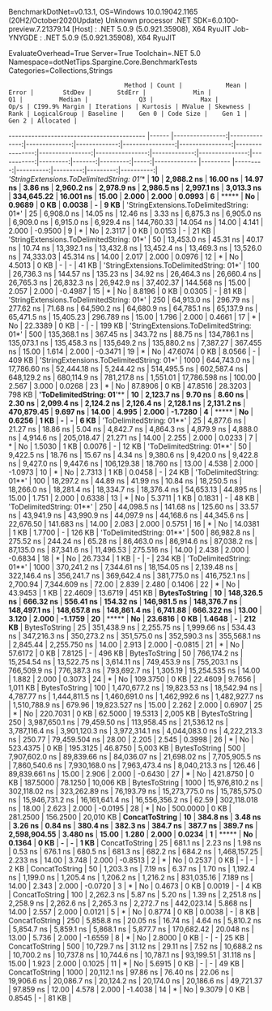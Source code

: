 
BenchmarkDotNet=v0.13.1, OS=Windows 10.0.19042.1165 (20H2/October2020Update)
Unknown processor
.NET SDK=6.0.100-preview.7.21379.14
  [Host]     : .NET 5.0.9 (5.0.921.35908), X64 RyuJIT
  Job-YNYGDE : .NET 5.0.9 (5.0.921.35908), X64 RyuJIT

EvaluateOverhead=True  Server=True  Toolchain=.NET 5.0  
Namespace=dotNetTips.Spargine.Core.BenchmarkTests  Categories=Collections,Strings  

                                    Method | Count |            Mean |         Error |        StdDev |       StdErr |             Min |              Q1 |          Median |              Q3 |             Max |         Op/s | CI99.9% Margin | Iterations | Kurtosis | MValue | Skewness | Rank | LogicalGroup | Baseline |    Gen 0 | Code Size |    Gen 1 |    Gen 2 | Allocated |
------------------------------------------ |------ |----------------:|--------------:|--------------:|-------------:|----------------:|----------------:|----------------:|----------------:|----------------:|-------------:|---------------:|-----------:|---------:|-------:|---------:|-----:|------------- |--------- |---------:|----------:|---------:|---------:|----------:|
 **'StringExtensions.ToDelimitedString: 01*'** |    **10** |      **2,988.2 ns** |      **16.00 ns** |      **14.97 ns** |      **3.86 ns** |      **2,960.2 ns** |      **2,978.9 ns** |      **2,986.5 ns** |      **2,997.1 ns** |      **3,013.3 ns** |   **334,645.22** |      **16.001 ns** |      **15.00** |    **2.000** |  **2.000** |   **0.0993** |    **6** |            ***** |       **No** |   **0.9689** |      **0 KB** |   **0.0038** |        **-** |      **9 KB** |
 'StringExtensions.ToDelimitedString: 01*' |    25 |      6,908.0 ns |      14.05 ns |      12.46 ns |      3.33 ns |      6,875.3 ns |      6,905.0 ns |      6,909.0 ns |      6,915.0 ns |      6,929.4 ns |   144,760.33 |      14.054 ns |      14.00 |    4.141 |  2.000 |  -0.9500 |    9 |            * |       No |   2.3117 |      0 KB |   0.0153 |        - |     21 KB |
 'StringExtensions.ToDelimitedString: 01*' |    50 |     13,453.0 ns |      45.31 ns |      40.17 ns |     10.74 ns |     13,392.1 ns |     13,432.8 ns |     13,452.4 ns |     13,469.3 ns |     13,526.0 ns |    74,333.03 |      45.314 ns |      14.00 |    2.017 |  2.000 |   0.0976 |   12 |            * |       No |   4.5013 |      0 KB |        - |        - |     41 KB |
 'StringExtensions.ToDelimitedString: 01*' |   100 |     26,736.3 ns |     144.57 ns |     135.23 ns |     34.92 ns |     26,464.3 ns |     26,660.4 ns |     26,765.3 ns |     26,832.3 ns |     26,942.9 ns |    37,402.37 |     144.568 ns |      15.00 |    2.057 |  2.000 |  -0.4987 |   15 |            * |       No |   8.8196 |      0 KB |   0.0305 |        - |     81 KB |
 'StringExtensions.ToDelimitedString: 01*' |   250 |     64,913.0 ns |     296.79 ns |     277.62 ns |     71.68 ns |     64,590.2 ns |     64,680.9 ns |     64,785.1 ns |     65,137.9 ns |     65,471.5 ns |    15,405.23 |     296.789 ns |      15.00 |    1.796 |  2.000 |   0.4661 |   17 |            * |       No |  22.3389 |      0 KB |        - |        - |    199 KB |
 'StringExtensions.ToDelimitedString: 01*' |   500 |    135,368.1 ns |     367.45 ns |     343.72 ns |     88.75 ns |    134,786.1 ns |    135,073.1 ns |    135,458.3 ns |    135,649.2 ns |    135,880.2 ns |     7,387.27 |     367.455 ns |      15.00 |    1.614 |  2.000 |  -0.3471 |   19 |            * |       No |  47.6074 |      0 KB |   8.0566 |        - |    409 KB |
 'StringExtensions.ToDelimitedString: 01*' |  1000 |    644,743.0 ns |  17,786.60 ns |  52,444.18 ns |  5,244.42 ns |    514,495.5 ns |    602,587.4 ns |    648,129.2 ns |    680,114.9 ns |    781,217.8 ns |     1,551.01 |  17,786.598 ns |     100.00 |    2.567 |  3.000 |   0.0268 |   23 |            * |       No |  87.8906 |      0 KB |  47.8516 |  28.3203 |    798 KB |
                 **'ToDelimitedString: 01**'** |    **10** |      **2,123.7 ns** |       **9.70 ns** |       **8.60 ns** |      **2.30 ns** |      **2,099.4 ns** |      **2,124.2 ns** |      **2,126.4 ns** |      **2,128.1 ns** |      **2,131.2 ns** |   **470,879.45** |       **9.697 ns** |      **14.00** |    **4.995** |  **2.000** |  **-1.7280** |    **4** |            ***** |       **No** |   **0.6256** |      **1 KB** |        **-** |        **-** |      **6 KB** |
                 'ToDelimitedString: 01**' |    25 |      4,877.6 ns |      21.27 ns |      18.86 ns |      5.04 ns |      4,842.7 ns |      4,864.3 ns |      4,879.9 ns |      4,888.0 ns |      4,914.6 ns |   205,018.47 |      21.271 ns |      14.00 |    2.255 |  2.000 |   0.0233 |    7 |            * |       No |   1.5030 |      1 KB |   0.0076 |        - |     12 KB |
                 'ToDelimitedString: 01**' |    50 |      9,422.5 ns |      18.76 ns |      15.67 ns |      4.34 ns |      9,380.6 ns |      9,420.0 ns |      9,422.8 ns |      9,427.0 ns |      9,447.6 ns |   106,129.38 |      18.760 ns |      13.00 |    4.538 |  2.000 |  -1.0973 |   10 |            * |       No |   2.7313 |      1 KB |   0.0458 |        - |     24 KB |
                 'ToDelimitedString: 01**' |   100 |     18,297.2 ns |      44.89 ns |      41.99 ns |     10.84 ns |     18,250.5 ns |     18,266.0 ns |     18,281.4 ns |     18,334.7 ns |     18,376.4 ns |    54,653.13 |      44.895 ns |      15.00 |    1.751 |  2.000 |   0.6338 |   13 |            * |       No |   5.3711 |      1 KB |   0.1831 |        - |     48 KB |
                 'ToDelimitedString: 01**' |   250 |     44,098.5 ns |     141.68 ns |     125.60 ns |     33.57 ns |     43,941.9 ns |     43,990.9 ns |     44,097.9 ns |     44,168.6 ns |     44,345.6 ns |    22,676.50 |     141.683 ns |      14.00 |    2.083 |  2.000 |   0.5751 |   16 |            * |       No |  14.0381 |      1 KB |   1.7700 |        - |    126 KB |
                 'ToDelimitedString: 01**' |   500 |     86,982.8 ns |     275.52 ns |     244.24 ns |     65.28 ns |     86,463.0 ns |     86,914.6 ns |     87,038.2 ns |     87,135.0 ns |     87,341.6 ns |    11,496.53 |     275.516 ns |      14.00 |    2.438 |  2.000 |  -0.6834 |   18 |            * |       No |  26.7334 |      1 KB |        - |        - |    234 KB |
                 'ToDelimitedString: 01**' |  1000 |    370,241.2 ns |   7,344.61 ns |  18,154.05 ns |  2,139.48 ns |    322,146.4 ns |    356,241.7 ns |    369,642.4 ns |    381,775.0 ns |    416,752.1 ns |     2,700.94 |   7,344.609 ns |      72.00 |    2.839 |  2.480 |   0.1406 |   22 |            * |       No |  43.9453 |      1 KB |  22.4609 |  13.6719 |    451 KB |
                             **BytesToString** |    **10** |    **148,326.5 ns** |     **666.32 ns** |     **556.41 ns** |    **154.32 ns** |    **146,981.5 ns** |    **148,376.7 ns** |    **148,497.1 ns** |    **148,657.8 ns** |    **148,861.4 ns** |     **6,741.88** |     **666.322 ns** |      **13.00** |    **3.120** |  **2.000** |  **-1.1759** |   **20** |            ***** |       **No** |  **23.6816** |      **0 KB** |   **1.4648** |        **-** |    **212 KB** |
                             BytesToString |    25 |    351,438.9 ns |   2,255.75 ns |   1,999.66 ns |    534.43 ns |    347,216.3 ns |    350,273.2 ns |    351,575.0 ns |    352,590.3 ns |    355,568.1 ns |     2,845.44 |   2,255.750 ns |      14.00 |    2.913 |  2.000 |  -0.0815 |   21 |            * |       No |  57.6172 |      0 KB |   7.8125 |        - |    496 KB |
                             BytesToString |    50 |    766,174.2 ns |  15,254.54 ns |  13,522.75 ns |  3,614.11 ns |    749,453.9 ns |    755,203.1 ns |    766,509.9 ns |    776,387.3 ns |    793,692.7 ns |     1,305.19 |  15,254.535 ns |      14.00 |    1.882 |  2.000 |   0.3073 |   24 |            * |       No | 109.3750 |      0 KB |  22.4609 |   9.7656 |  1,011 KB |
                             BytesToString |   100 |  1,470,677.2 ns |  19,823.53 ns |  18,542.94 ns |  4,787.77 ns |  1,444,811.5 ns |  1,460,691.0 ns |  1,462,992.6 ns |  1,482,927.7 ns |  1,510,788.9 ns |       679.96 |  19,823.527 ns |      15.00 |    2.262 |  2.000 |   0.6907 |   25 |            * |       No | 220.7031 |      0 KB |  62.5000 |  19.5313 |  2,005 KB |
                             BytesToString |   250 |  3,987,650.1 ns |  79,459.50 ns | 113,958.45 ns | 21,536.12 ns |  3,787,116.4 ns |  3,901,120.3 ns |  3,972,314.1 ns |  4,044,083.0 ns |  4,222,213.3 ns |       250.77 |  79,459.504 ns |      28.00 |    2.205 |  2.545 |   0.3998 |   26 |            * |       No | 523.4375 |      0 KB | 195.3125 |  46.8750 |  5,003 KB |
                             BytesToString |   500 |  7,907,602.0 ns |  89,839.66 ns |  84,036.07 ns | 21,698.02 ns |  7,705,905.5 ns |  7,860,540.6 ns |  7,930,168.0 ns |  7,963,473.4 ns |  8,040,213.3 ns |       126.46 |  89,839.661 ns |      15.00 |    2.906 |  2.000 |  -0.6430 |   27 |            * |       No | 421.8750 |      0 KB | 187.5000 |  78.1250 | 10,006 KB |
                             BytesToString |  1000 | 15,976,810.2 ns | 302,118.02 ns | 323,262.89 ns | 76,193.79 ns | 15,273,775.0 ns | 15,785,575.0 ns | 15,946,731.2 ns | 16,161,641.4 ns | 16,556,356.2 ns |        62.59 | 302,118.018 ns |      18.00 |    2.623 |  2.000 |  -0.0195 |   28 |            * |       No | 500.0000 |      0 KB | 281.2500 | 156.2500 | 20,010 KB |
                            **ConcatToString** |    **10** |        **384.8 ns** |       **3.48 ns** |       **3.26 ns** |      **0.84 ns** |        **380.4 ns** |        **382.3 ns** |        **384.7 ns** |        **387.7 ns** |        **389.7 ns** | **2,598,904.55** |       **3.480 ns** |      **15.00** |    **1.280** |  **2.000** |   **0.0234** |    **1** |            ***** |       **No** |   **0.1364** |      **0 KB** |        **-** |        **-** |      **1 KB** |
                            ConcatToString |    25 |        681.1 ns |       2.23 ns |       1.98 ns |      0.53 ns |        676.1 ns |        680.5 ns |        681.3 ns |        682.2 ns |        684.2 ns | 1,468,157.25 |       2.233 ns |      14.00 |    3.748 |  2.000 |  -0.8513 |    2 |            * |       No |   0.2537 |      0 KB |        - |        - |      2 KB |
                            ConcatToString |    50 |      1,203.3 ns |       7.19 ns |       6.37 ns |      1.70 ns |      1,192.4 ns |      1,199.0 ns |      1,205.4 ns |      1,206.2 ns |      1,216.2 ns |   831,035.16 |       7.189 ns |      14.00 |    2.343 |  2.000 |  -0.0720 |    3 |            * |       No |   0.4673 |      0 KB |   0.0019 |        - |      4 KB |
                            ConcatToString |   100 |      2,262.3 ns |       5.87 ns |       5.20 ns |      1.39 ns |      2,251.8 ns |      2,258.9 ns |      2,262.6 ns |      2,265.3 ns |      2,272.7 ns |   442,023.14 |       5.868 ns |      14.00 |    2.557 |  2.000 |   0.0121 |    5 |            * |       No |   0.8774 |      0 KB |   0.0038 |        - |      8 KB |
                            ConcatToString |   250 |      5,858.8 ns |      20.05 ns |      16.74 ns |      4.64 ns |      5,810.2 ns |      5,854.7 ns |      5,859.1 ns |      5,868.1 ns |      5,877.7 ns |   170,682.42 |      20.048 ns |      13.00 |    5.736 |  2.000 |  -1.6559 |    8 |            * |       No |   2.8000 |      0 KB |        - |        - |     25 KB |
                            ConcatToString |   500 |     10,729.7 ns |      31.12 ns |      29.11 ns |      7.52 ns |     10,688.2 ns |     10,700.2 ns |     10,737.8 ns |     10,744.6 ns |     10,787.1 ns |    93,199.51 |      31.118 ns |      15.00 |    1.923 |  2.000 |   0.1025 |   11 |            * |       No |   5.6915 |      0 KB |        - |        - |     49 KB |
                            ConcatToString |  1000 |     20,112.1 ns |      97.86 ns |      76.40 ns |     22.06 ns |     19,906.6 ns |     20,086.7 ns |     20,124.2 ns |     20,174.0 ns |     20,186.6 ns |    49,721.37 |      97.859 ns |      12.00 |    4.578 |  2.000 |  -1.4038 |   14 |            * |       No |   9.3079 |      0 KB |   0.8545 |        - |     81 KB |
